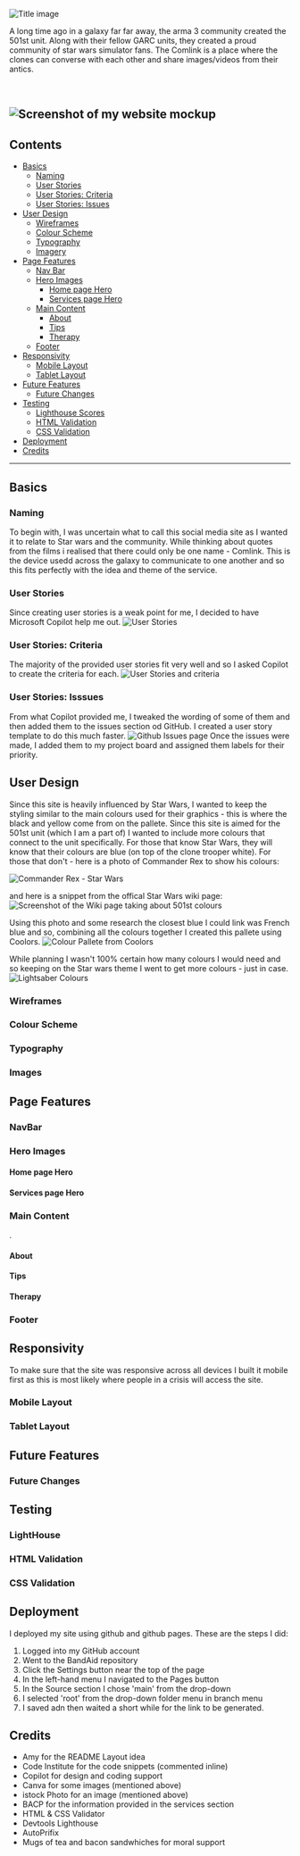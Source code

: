 ![Title image](media/readme-images/title.png)

A long time ago in a galaxy far far away, the arma 3 community created the 501st unit. Along with their fellow GARC units, they created a proud community of star wars simulator fans. The Comlink is a place where the clones can converse with each other and share images/videos from their antics. 

<br>

![Screenshot of my website mockup]()
---

## **Contents**

- [Basics](#Basic)
    - [Naming](#naming)
    - [User Stories](#user-stories)
    - [User Stories: Criteria](#user-stories-criteria)
    - [User Stories: Issues](#user-stories-isssues)
- [User Design](#user-design)
    - [Wireframes](#wireframes)
    - [Colour Scheme](#Colour-scheme)
    - [Typography](#Typography)
    - [Imagery](#Imagery)
- [Page Features](#page-features)
    - [Nav Bar](#navbar)
    - [Hero Images](#hero-images)
        - [Home page Hero](#home-page-hero)
        - [Services page Hero](#services-page-hero)
    - [Main Content](#main-content)
        - [About](#about)
        - [Tips](#tips)
        - [Therapy](#therapy)
    - [Footer](#footer)
- [Responsivity](#responsivity)
    - [Mobile Layout](#mobile-layout)
    - [Tablet Layout](#tablet-layout)
- [Future Features](#future-features)
    - [Future Changes](#future-changes)
- [Testing](#testing)
    - [Lighthouse Scores](#lighthouse) 
    - [HTML Validation](#html-validation)
    - [CSS Validation](#css-validation)
- [Deployment](#deployment)
- [Credits](#credits)
--- 

## Basics

### Naming
To begin with, I was uncertain what to call this social media site as I wanted it to relate to Star wars and the community. While thinking about quotes from the films i realised that there could only be one name - Comlink. This is the device usedd across the galaxy to communicate to one another and so this fits perfectly with the idea and theme of the service.
### User Stories 
Since creating user stories is a weak point for me, I decided to have Microsoft Copilot help me out.
![User Stories](media/readme-images/user%20stories.png)
### User Stories: Criteria
The majority of the provided user stories fit very well and so I asked Copilot to create the criteria for each.
![User Stories and criteria](media/readme-images/criteria.png)
### User Stories: Isssues
From what Copilot provided me, I tweaked the wording of some of them and then added them to the issues section od GitHub. I created a user story template to do this much faster.
![Github Issues page](media/readme-images/Initital%20issues.png)
Once the issues were made, I added them to my project board and assigned them labels for their priority.

## User Design
Since this site is heavily influenced by Star Wars, I wanted to keep the styling similar to the main colours used for their graphics - this is where the black and yellow come from on the pallete.
Since this site is aimed for the 501st unit (which I am a part of) I wanted to include more colours that connect to the unit specifically. For those that know Star Wars, they will know that their colours are blue (on top of the clone trooper white). For those that don't - here is a photo of Commander Rex to show his colours:

![Commander Rex - Star Wars](media/readme-images/commander%20rex.jpg)

and here is a snippet from the offical Star Wars wiki page:
![Screenshot of the Wiki page taking about 501st colours](media/readme-images/color%20pallete%20influence.png)

Using this photo and some research the closest blue I could link was French blue and so, combining all the colours together I created this pallete using Coolors.
![Colour Pallete from Coolors](media/readme-images/Comlink%20colour%20pallete.png)

While planning I wasn't 100% certain how many colours I would need and so keeping on the Star wars theme I went to get more colours - just in case.
![Lightsaber Colours](media/readme-images/lightsaber%20colors.png)

### Wireframes





### Colour Scheme


### Typography 


### Images



## Page Features

### NavBar


### Hero Images


#### Home page Hero


#### Services page Hero


### Main Content
.

#### About


#### Tips


#### Therapy


### Footer


## Responsivity 
To make sure that the site was responsive across all devices I built it mobile first as this is most likely where people in a crisis will access the site.

### Mobile Layout


### Tablet Layout


## Future Features


### Future Changes



## Testing

### LightHouse


### HTML Validation


### CSS Validation


## Deployment
I deployed my site using github and github pages. These are the steps I did:

1. Logged into my GitHub account
2. Went to the BandAid repository
3. Click the Settings button near the top of the page
4. In the left-hand menu I navigated to the Pages button
5. In the Source section I chose 'main' from the drop-down
6. I selected 'root' from the drop-down folder menu in branch menu
7. I saved adn then waited a short while for the link to be generated.

## Credits
- Amy for the README Layout idea
- Code Institute for the code snippets (commented inline)
- Copilot for design and coding support
- Canva for some images (mentioned above)
- istock Photo for an image (mentioned above)
- BACP for the information provided in the services section
- HTML & CSS Validator
- Devtools Lighthouse
- AutoPrifix
- Mugs of tea and bacon sandwhiches for moral support